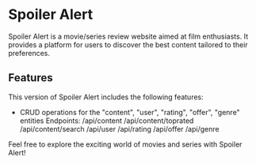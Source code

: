 # Spoiler Alert

Spoiler Alert is a movie/series review website aimed at film enthusiasts. It provides a platform for users to discover the best content tailored to their preferences.

## Features

This version of Spoiler Alert includes the following features:

- CRUD operations for the "content", "user", "rating", "offer", "genre" entities
Endpoints:
/api/content
/api/content/toprated
/api/content/search
/api/user
/api/rating
/api/offer
/api/genre

Feel free to explore the exciting world of movies and series with Spoiler Alert!

